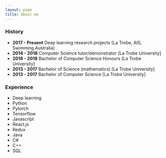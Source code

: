 ```yaml
---
layout: page
title: About me
---
```


### History

- __2017 - Present__ Deep learning research projects [La Trobe, AIS, Swimming Australia]
- __2014 - 2018__ Computer Science tutor/demonstrator  [La Trobe University]
- __2018 - 2018__ Bachelor of Computer Science Honours [La Trobe University]
- __2013 - 2017__ Bachelor of Science (mathematics) [La Trobe University]
- __2013 - 2017__ Bachelor of Computer Science [La Trobe University]

### Experience
- Deep learning
- Python
- Pytorch
- Tensorflow
- Javascript
- React.js
- Redux
- Java
- C#
- C++
- SQL
